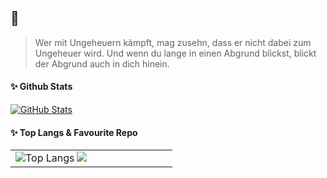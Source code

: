 ## 🎉
> Wer mit Ungeheuern kämpft, mag zusehn, dass er nicht dabei zum Ungeheuer wird. Und wenn du lange in einen Abgrund blickst, blickt der Abgrund auch in dich hinein.

#### ✨ Github Stats 
<a href="https://github.com/MashiroSA/">
  <img align="center" alt="GitHub Stats" src="https://github-readme-stats.vercel.app/api?username=MashiroSA&show_icons=true&include_all_commits=true&theme=radical" />
</a>

#### ✨ Top Langs & Favourite Repo
<table>
  <tr>
    <td valign=top" width="50%">
      <a href="https://github.com/MashiroSA/">
        <img align="left" alt="Top Langs" src="https://github-readme-stats.vercel.app/api/top-langs/?username=MashiroSA&layout=compact&theme=radical" />
      </a>
      <a href="https://github.com/MashiroSA/alice-bot-cs-sw">
        <img align="center" src="https://github-readme-stats.vercel.app/api/pin/?username=mashirosa&repo=alice-bot-cs-sw&theme=radical" />
      </a>                                                                                                                                 
    </td>
  </tr>
</table>
